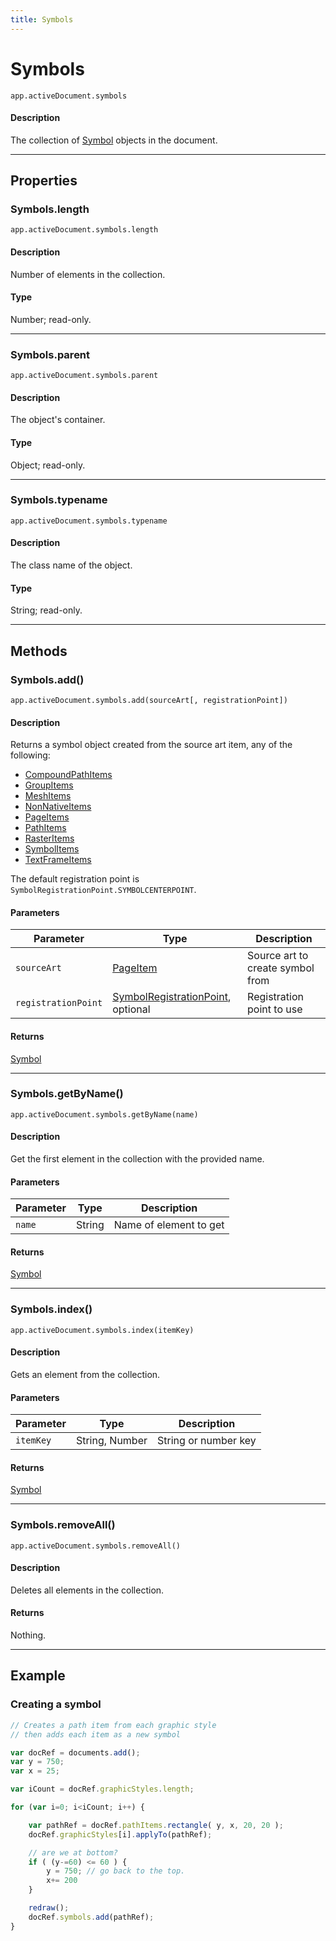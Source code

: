 ```yaml
---
title: Symbols
---
```

# Symbols

`app.activeDocument.symbols`

#### Description

The collection of [Symbol](.././Symbol) objects in the document.

---

## Properties

### Symbols.length

`app.activeDocument.symbols.length`

#### Description

Number of elements in the collection.

#### Type

Number; read-only.

---

### Symbols.parent

`app.activeDocument.symbols.parent`

#### Description

The object's container.

#### Type

Object; read-only.

---

### Symbols.typename

`app.activeDocument.symbols.typename`

#### Description

The class name of the object.

#### Type

String; read-only.

---

## Methods

### Symbols.add()

`app.activeDocument.symbols.add(sourceArt[, registrationPoint])`

#### Description

Returns a symbol object created from the source art item, any of the following:

- [CompoundPathItems](.././CompoundPathItems)
- [GroupItems](.././GroupItems)
- [MeshItems](.././MeshItems)
- [NonNativeItems](.././NonNativeItems)
- [PageItems](.././PageItems)
- [PathItems](.././PathItems)
- [RasterItems](.././RasterItems)
- [SymbolItems](.././SymbolItems)
- [TextFrameItems](.././TextFrameItems)

The default registration point is `SymbolRegistrationPoint.SYMBOLCENTERPOINT`.

#### Parameters

|      Parameter      |                                        Type                                         |           Description            |
| ------------------- | ----------------------------------------------------------------------------------- | -------------------------------- |
| `sourceArt`         | [PageItem](.././PageItem)                                                           | Source art to create symbol from |
| `registrationPoint` | [SymbolRegistrationPoint](scripting-constants.md#symbolregistrationpoint), optional | Registration point to use        |

#### Returns

[Symbol](.././Symbol)

---

### Symbols.getByName()

`app.activeDocument.symbols.getByName(name)`

#### Description

Get the first element in the collection with the provided name.

#### Parameters

| Parameter |  Type  |      Description       |
| --------- | ------ | ---------------------- |
| `name`    | String | Name of element to get |

#### Returns

[Symbol](.././Symbol)

---

### Symbols.index()

`app.activeDocument.symbols.index(itemKey)`

#### Description

Gets an element from the collection.

#### Parameters

| Parameter |      Type      |     Description      |
| --------- | -------------- | -------------------- |
| `itemKey` | String, Number | String or number key |

#### Returns

[Symbol](.././Symbol)

---

### Symbols.removeAll()

`app.activeDocument.symbols.removeAll()`

#### Description

Deletes all elements in the collection.

#### Returns

Nothing.

---

## Example

### Creating a symbol

```javascript
// Creates a path item from each graphic style
// then adds each item as a new symbol

var docRef = documents.add();
var y = 750;
var x = 25;

var iCount = docRef.graphicStyles.length;

for (var i=0; i<iCount; i++) {

    var pathRef = docRef.pathItems.rectangle( y, x, 20, 20 );
    docRef.graphicStyles[i].applyTo(pathRef);

    // are we at bottom?
    if ( (y-=60) <= 60 ) {
        y = 750; // go back to the top.
        x+= 200
    }

    redraw();
    docRef.symbols.add(pathRef);
}
```
